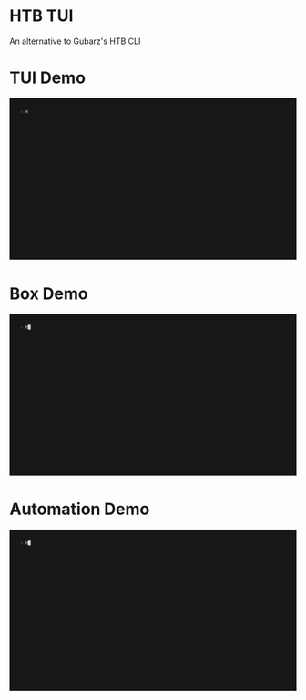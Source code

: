 # HTB TUI

An alternative to Gubarz's HTB CLI


# TUI Demo

![](demo.gif)

# Box Demo

![](box.gif)

# Automation Demo

![](yaml.gif)

